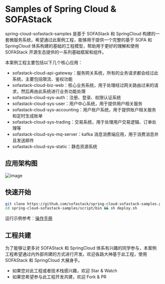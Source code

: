 # Samples of Spring Cloud & SOFAStack 

spring-cloud-sofastack-samples 是基于 SOFAStack 和 SpringCloud 构建的一套微服务系统，希望通过此案例工程，能够用于提供一个完整的基于 SOFA 和 SpringCloud 体系构建的基础的工程模型，帮助用于更好的理解和使用 SOFAStack 开源生态提供的一系列基础框架和组件。

本案例工程主要包括以下几个核心应用：

* sofastack-cloud-api-gateway：服务网关系统，所有的业务请求都会经过此系统，主要包括限流、鉴权功能
* sofastack-cloud-biz-web：核心业务系统，用于处理经过网关路由过来的请求，然后再由此系统进行业务功能处理
* sofastack-cloud-sys-auth：注册、登录、权限认证系统
* sofastack-cloud-sys-user：用户中心系统，用于提供用户相关服务
* sofastack-cloud-sys-accounting：用户账户系统，用于提供账户相关服务和定时生成账单
* sofastack-cloud-sys-trading：交易系统，用于处理用户交易逻辑、订单处理等
* sofastack-cloud-sys-mq-server：kafka 消息消费端应用，用于消费消息并且发送邮件
* sofastack-cloud-sys-static：静态资源系统

## 应用架构图

![image](https://gw.alipayobjects.com/mdn/rms_5597ae/afts/img/A*4amCQq0FOY4AAAAAAAAAAABjARQnAQ)

## 快速开始

```bash
git clone https://github.com/sofastack/spring-cloud-sofastack-samples.git
cd spring-cloud-sofastack-samples/script/bin && sh deploy.sh
```
运行示例参考：[操作手册](https://github.com/sofastack/spring-cloud-sofastack-samples/wiki/%E5%B7%A5%E7%A8%8B%E8%BF%90%E8%A1%8C#%E6%93%8D%E4%BD%9C%E7%A4%BA%E4%BE%8B)

## 工程共建

为了能够让更多对 SOFAStack 和 SpringCloud 体系有兴趣的同学参与，本案例工程希望通过内外部共建的方式进行开发。欢迎各路大神基于此工程，使用 SOFAStack 和 SpringCloud 大展身手。

* 如果您对此工程或者技术栈感兴趣，欢迎  Star & Watch
* 如果您希望参与此工程开发共建，欢迎 Fork & PR

